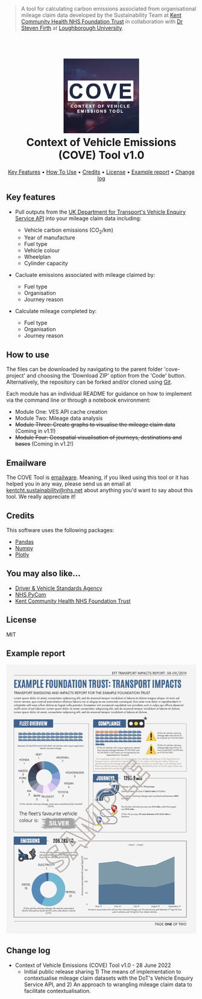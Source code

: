> A tool for calculating carbon emissions associated from organisational mileage claim data developed by the Sustainability Team at [Kent Community Health NHS Foundation Trust](https://www.kentcht.nhs.uk/) in collaboration with [Dr Steven Firth](https://github.com/stevenkfirth) at [Loughborough University](https://www.lboro.ac.uk/departments/abce/).

<h1 align="center">
  <br>
  <img src="https://github.com/danwrisar/COVE_ContextOfVehicleEmissionsTool/blob/main/img/covelogo.png" alt="COVE Tool" width="200">
  <br>
  Context of Vehicle Emissions (COVE) Tool v1.0
  <br>
</h1>

<p align="center">
  <a href="#key-features">Key Features</a> •
  <a href="#how-to-use">How To Use</a> •
  <a href="#credits">Credits</a> •
  <a href="#license">License</a> •
  <a href="#example-report">Example report</a> •
  <a href="#change-log">Change log</a>
</p>

## Key features

* Pull outputs from the [UK Department for Transport's Vehicle Enquiry Service API](https://developer-portal.driver-vehicle-licensing.api.gov.uk/apis/vehicle-enquiry-service/vehicle-enquiry-service-description.html#vehicle-enquiry-service-api) into your mileage claim data including:
    - Vehicle carbon emissions (CO<sub>2</sub>/km)
    - Year of manufacture
    - Fuel type
    - Vehicle colour
    - Wheelplan
    - Cylinder capacity

* Cacluate emissions associated with mileage claimed by:
    - Fuel type
    - Organisation
    - Journey reason

* Calculate mileage completed by:
    - Fuel type
    - Organisation
    - Journey reason

## How to use

The files can be downloaded by navigating to the parent folder 'cove-project' and choosing the 'Download ZIP' option from the 'Code' button. Alternatively, the repository can be forked and/or cloned using [Git](https://git-scm.com).

Each module has an individual README for guidance on how to implement via the command line or through a notebook environment:

* Module One: VES API cache creation
* Module Two: Mileage data analysis
* ~~Module Three: Create graphs to visualise the mileage claim data~~ (Coming in v1.1!)
* ~~Module Four: Geospatial visualisation of journeys, destinations and bases~~ (Coming in v1.2!)

## Emailware

The COVE Tool is [emailware](https://en.wiktionary.org/wiki/emailware). Meaning, if you liked using this tool or it has helped you in any way, please send us an email at <kentcht.sustainability@nhs.net> about anything you'd want to say about this tool. We really appreciate it!

## Credits

This software uses the following packages:

- [Pandas](https://pandas.pydata.org/)
- [Numpy](https://numpy.org/)
- [Plotly](https://pypi.org/project/plotly/)

## You may also like...

- [Driver & Vehicle Standards Agency](https://github.com/dvsa)
- [NHS PyCom](https://github.com/nhs-pycom/nhs.pycom)
- [Kent Community Health NHS Foundation Trust](https://kentcht.nhs.uk)

## License

MIT

## Example report

<img src="https://github.com/danwrisar/COVE_ContextOfVehicleEmissionsTool/blob/main/img/COVEReportSample.png" alt="COVE Tool">

## Change log

* Context of Vehicle Emissions (COVE) Tool v1.0 - 28 June 2022
  - Initial public release sharing 1) The means of implementation to contextualise mileage claim datasets with the DoT's Vehicle Enquiry Service API, and 2) An approach to wrangling mileage claim data to facilitate contextualisation.